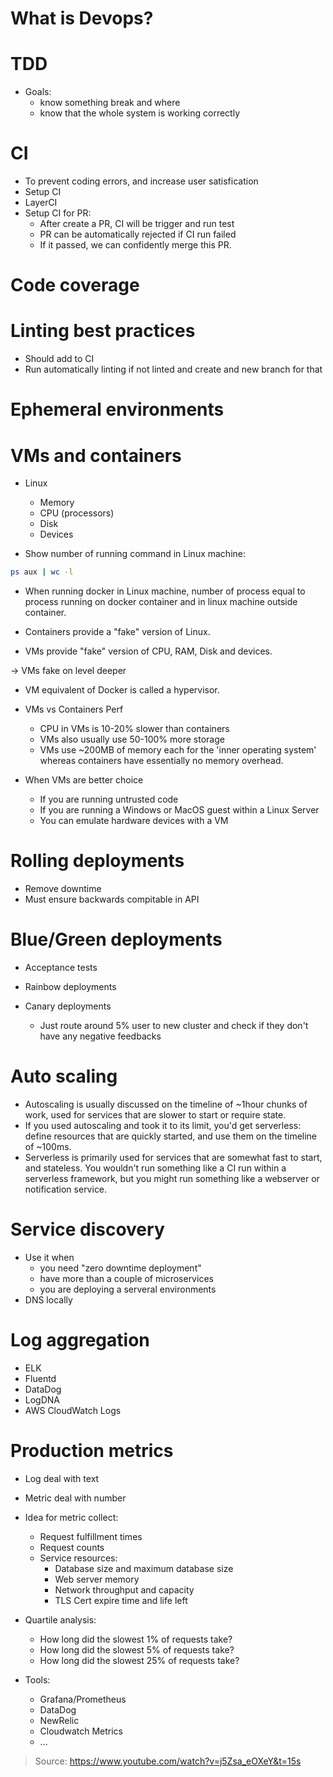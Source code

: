 # What is Devops?

# TDD
- Goals: 
	- know something break and where
	- know that the whole system is working correctly
	
# CI
- To prevent coding errors, and increase user satisfication
- Setup CI
- LayerCI
- Setup CI for PR:
	- After create a PR, CI will be trigger and run test
	- PR can be automatically rejected if CI run failed
	- If it passed, we can confidently merge this PR.
	
# Code coverage

# Linting best practices
- Should add to CI
- Run automatically linting if not linted and create and new branch for that

# Ephemeral environments

# VMs and containers
- Linux
	- Memory
	- CPU (processors)
	- Disk
	- Devices

- Show number of running command in Linux machine:
```bash
ps aux | wc -l
```
-  When running docker in Linux machine, number of process equal to process running on docker container and in linux machine outside container.

- Containers provide a "fake" version of Linux.
- VMs provide "fake" version of CPU, RAM, Disk and devices.

-> VMs fake on level deeper

- VM equivalent of Docker is called a hypervisor.

- VMs vs Containers Perf
	- CPU in VMs is 10-20% slower than containers
	- VMs also usually use 50-100% more storage
	- VMs use ~200MB of memory each for the 'inner operating system' whereas containers have essentially no memory overhead.
	
- When VMs are better choice
	- If you are running untrusted code
	- If you are running a Windows or MacOS guest within a Linux Server
	- You can emulate hardware devices with a VM
	
# Rolling deployments
- Remove downtime
- Must ensure backwards compitable in API

# Blue/Green deployments
- Acceptance tests

- Rainbow deployments
- Canary deployments
	- Just route around 5% user to new cluster and check if they don't have any negative feedbacks
	
# Auto scaling
- Autoscaling is usually discussed on the timeline of ~1hour chunks of work, used for services that are slower to start or require state.
- If you used autoscaling and took it to its limit, you'd get serverless: define resources that are quickly started, and use them on the timeline of ~100ms.
- Serverless is primarily used for services that are somewhat fast to start, and stateless. You wouldn't run something like a CI run within a serverless framework, but you might run something like a webserver or notification service.

# Service discovery
- Use it when 
	- you need "zero downtime deployment"
	- have more than a couple of microservices
	- you are deploying a serveral environments
- DNS locally

# Log aggregation
- ELK
- Fluentd
- DataDog
- LogDNA
- AWS CloudWatch Logs

# Production metrics
- Log deal with text
- Metric deal with number
- Idea for metric collect:
	- Request fulfillment times
	- Request counts
	- Service resources:
		- Database size and maximum database size
		- Web server memory
		- Network throughput and capacity
		- TLS Cert expire time and life left
- Quartile analysis:
	- How long did the slowest 1% of requests take?
	- How long did the slowest 5% of requests take?
	- How long did the slowest 25% of requests take?
	
- Tools:
	- Grafana/Prometheus
	- DataDog
	- NewRelic
	- Cloudwatch Metrics
	- ...

> Source: https://www.youtube.com/watch?v=j5Zsa_eOXeY&t=15s